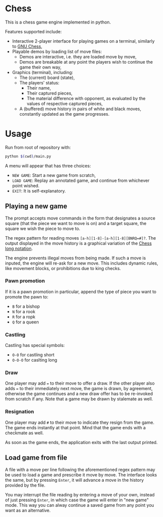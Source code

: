 # Chess

This is a chess game engine implemented in python.

Features supported include:
-   Interactive 2-player interface for playing games on a terminal, similarly to [GNU Chess](https://www.gnu.org/software/chess/),
-   Playable demos by loading list of move files:
    -   Demos are interactive, i.e. they are loaded move by move,
    -   Demos are breakable at any point the players wish to continue the game their own way,
-   Graphics (terminal), including:
    -   The (current) board (state),
    -   The players' status:
        -   Their name,
        -   Their captured pieces,
        -   The material difference with opponent, as evaluated by the values of respective captured pieces,
    -   A (buffered) move history in pairs of white and black moves, constantly updated as the game progresses.

# Usage

Run from root of repository with:

```sh
python $(cwd)/main.py
```
A menu will appear that has three choices:
-   `NEW GAME`: Start a new game from scratch,
-   `LOAD GAME`: Replay an annotated game, and continue from whichever point wished.
-   `EXIT`: It is self-explanatory.

## Playing a new game

The prompt accepts move commands in the form that designates a source square (that the piece we want to move is on) and a target square, the square we wish the piece to move to.

The regex pattern for reading moves `[a-h][1-8]-[a-h][1-8][BNRQ=#]?`. The output displayed in the move history is a graphical variation of the [Chess long notation](https://en.wikipedia.org/wiki/Algebraic_notation_(chess)#Long_algebraic_notation).

The engine prevents illegal moves from being made. If such a move is inputed, the engine will re-ask for a new move. This includes dynamic rules, like movement blocks, or prohibitions due to king checks.

### Pawn promotion

If it is a pawn promotion in particular, append the type of piece you want to promote the pawn to:
-   `B` for a bishop
-   `N` for a rook
-   `R` for a ropk
-   `Q` for a queen

### Castling

Castling has special symbols:
-   `O-O` for castling short
-   `O-O-O` for caslting long

### Draw

One player may add `=` to their move to offer a draw. If the other player also adds `=` to their immediately next move, the game is drawn, by agreement, otherwise the game continues and a new draw offer has to be re-invoked from scratch if any. Note that a game may be drawn by stalemate as well.

### Resignation

One player may add `#` to their move to indicate they resign from the game. The game ends instantly at that point. Mind that the game ends with a checkmate as well.

As soon as the game ends, the application exits with the last output printed.

## Load game from file

A file with a move per line following the aforementioned regex pattern may be used to load a game and prescribe it move by move. The interface looks the same, but by pressing `Enter`, it will advance a move in the history provided by the file.

You may interrupt the file reading by entering a move of your own, instead of just pressing `Enter`, in which case the game will enter in "new game" mode. This way you can alway continue a saved game from any point you want as an alternative.
